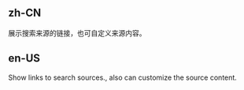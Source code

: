 ## zh-CN

展示搜索来源的链接，也可自定义来源内容。

## en-US

Show links to search sources., also can customize the source content.
